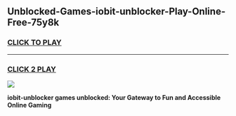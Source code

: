 
## Unblocked-Games-iobit-unblocker-Play-Online-Free-75y8k
<h3>
<a href="https://premium76.site?title=iobit-unblocker&ref=26A">CLICK TO PLAY</a></h3>
<hr>

<h3>
<a href="https://premium76.site?title=iobit-unblocker&ref=26A">CLICK 2 PLAY</a>
  
</h3>

<a href="https://premium76.site?title=iobit-unblocker&ref=26A"><img src="https://clearcache.store/games.png"></a>


**iobit-unblocker games unblocked: Your Gateway to Fun and Accessible Online Gaming**
